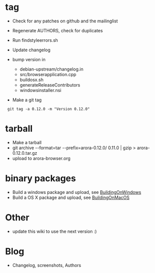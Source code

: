 # tag #

  * Check for any patches on github and the mailinglist
  * Regenerate AUTHORS, check for duplicates
  * Run findstyleerrors.sh
  * Update changelog
  * bump version in
    * debian-upstream/changelog.in
    * src/browserapplication.cpp
    * buildosx.sh
    * generateReleaseContributors
    * windowsinstaller.nsi

  * Make a git tag
```
 git tag -a 0.12.0 -m "Version 0.12.0"
```

# tarball #

  * Make a tarball
  * git archive --format=tar --prefix=arora-0.12.0/ 0.11.0 | gzip > arora-0.12.0.tar.gz
  * upload to arora-browser.org

# binary packages #
  * Build a windows package and upload, see [BuildingOnWindows](BuildingOnWindows.md)
  * Build a OS X package and upload, see [BuildingOnMacOS](BuildingOnMacOS.md)

# Other #
  * update this wiki to use the next version :)

# Blog #

  * Changelog, screenshots, Authors